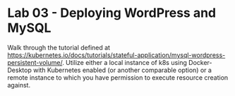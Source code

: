 # Lab 03 - Deploying WordPress and MySQL

Walk through the tutorial defined at https://kubernetes.io/docs/tutorials/stateful-application/mysql-wordpress-persistent-volume/. Utilize either a local instance of k8s using Docker-Desktop with Kubernetes enabled (or another comparable option) or a remote instance to which you have permission to execute resource creation against.